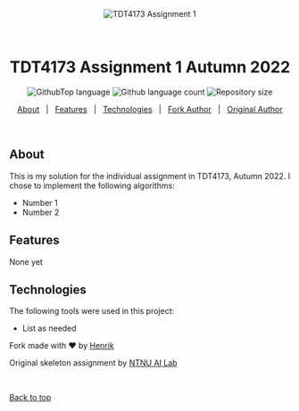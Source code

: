 <div align="center" id="top"> 
  <img src="./.github/app.gif" alt="TDT4173 Assignment 1" />

  &#xa0;

  <!-- <a href="https://tdt41732022task1.netlify.app">Demo</a> -->
</div>

<h1 align="center">TDT4173 Assignment 1 Autumn 2022</h1>

<p align="center">
  <img alt="GithubTop language" src="https://img.shields.io/github/languages/top/MrHencke/TDT4173-Assignment-1?color=56BEB8">

  <img alt="Github language count" src="https://img.shields.io/github/languages/count/MrHencke/TDT4173-Assignment-1?color=56BEB8">

  <img alt="Repository size" src="https://img.shields.io/github/repo-size/MrHencke/TDT4173-Assignment-1?color=56BEB8">
</p>

<p align="center">
  <a href="#about">About</a> &#xa0; | &#xa0; 
  <a href="#features">Features</a> &#xa0; | &#xa0;
  <a href="#technologies">Technologies</a> &#xa0; | &#xa0;
  <a href="https://github.com/MrHencke"Target="_blank">Fork Author</a> &#xa0; | &#xa0;
  <a href="https://github.com/ntnu-ai-lab"Target="_blank">Original Author</a>
</p>

<br>

## About ##

This is my solution for the individual assignment in TDT4173, Autumn 2022.
I chose to implement the following algorithms:
- Number 1
- Number 2

## Features ##

None yet

## Technologies ##

The following tools were used in this project:

- List as needed

Fork made with :heart: by <a href="https://github.com/MrHencke" target="_blank">Henrik</a>

Original skeleton assignment by <a href="https://github.com/ntnu-ai-lab" target="_blank">NTNU AI Lab</a>

&#xa0;

<a href="#top">Back to top</a>
